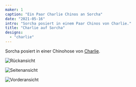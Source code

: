 ```yaml
---
maker: 1
caption: "Ein Paar Charlie Chinos an Sorcha"
date: "2021-05-16"
intro: "Sorcha posiert in einem Paar Chinos von Charlie."
title: "Charlie auf Sorcha"
designs:
  - "charlie"
---
```


Sorcha posiert in einer Chinohose von [Charlie](/designs/charlie/).

![Rückansicht](https://posts.freesewing.org/uploads/charlie_on_sorcha_back_0ce0ffb9bb.jpg "Rückansicht")

![Seitenansicht](https://posts.freesewing.org/uploads/charlie_on_sorcha_side_736bec4f5a.jpg "Seitenansicht")

![Vorderansicht](https://posts.freesewing.org/uploads/charlie_on_sorcha_front_a415cd7031.jpg "Vorderansicht")
